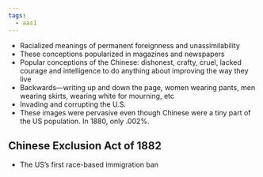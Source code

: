 ```yaml
---
tags:
  - aas1
---
```

- Racialized meanings of permanent foreignness and unassimilability
- These conceptions popularized in magazines and newspapers
- Popular conceptions of the Chinese: dishonest, crafty, cruel, lacked courage and intelligence to do anything about improving the way they live
- Backwards—writing up and down the page, women wearing pants, men wearing skirts, wearing white for mourning, etc
- Invading and corrupting the U.S.
- These images were pervasive even though Chinese were a tiny part of the US population. In 1880, only .002%.
## Chinese Exclusion Act of 1882
- The US’s first race-based immigration ban